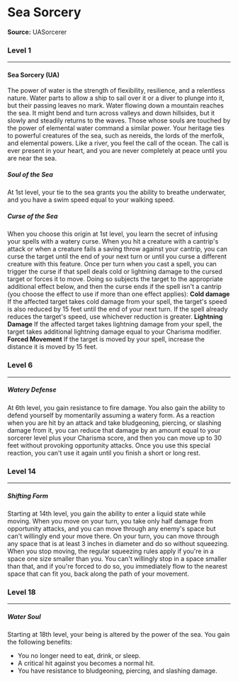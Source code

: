 # Sea Sorcery

**Source:** UASorcerer


### Level 1
---
#### Sea Sorcery (UA)
The power of water is the strength of flexibility, resilience, and a relentless nature. Water parts to allow a ship to sail over it or a diver to plunge into it, but their passing leaves no mark. Water flowing down a mountain reaches the sea. It might bend and turn across valleys and down hillsides, but it slowly and steadily returns to the waves. Those whose souls are touched by the power of elemental water command a similar power.
Your heritage ties to powerful creatures of the sea, such as nereids, the lords of the merfolk, and elemental powers. Like a river, you feel the call of the ocean. The call is ever present in your heart, and you are never completely at peace until you are near the sea.

##### **Soul of the Sea**
At 1st level, your tie to the sea grants you the ability to breathe underwater, and you have a swim speed equal to your walking speed.

##### **Curse of the Sea**
When you choose this origin at 1st level, you learn the secret of infusing your spells with a watery curse.
When you hit a creature with a cantrip's attack or when a creature fails a saving throw against your cantrip, you can curse the target until the end of your next turn or until you curse a different creature with this feature.
Once per turn when you cast a spell, you can trigger the curse if that spell deals cold or lightning damage to the cursed target or forces it to move. Doing so subjects the target to the appropriate additional effect below, and then the curse ends if the spell isn't a cantrip (you choose the effect to use if more than one effect applies):
**Cold damage**
If the affected target takes cold damage from your spell, the target's speed is also reduced by 15 feet until the end of your next turn. If the spell already reduces the target's speed, use whichever reduction is greater.
**Lightning Damage**
If the affected target takes lightning damage from your spell, the target takes additional lightning damage equal to your Charisma modifier.
**Forced Movement**
If the target is moved by your spell, increase the distance it is moved by 15 feet.

### Level 6
---
##### **Watery Defense**
At 6th level, you gain resistance to fire damage.
You also gain the ability to defend yourself by momentarily assuming a watery form. As a reaction when you are hit by an attack and take bludgeoning, piercing, or slashing damage from it, you can reduce that damage by an amount equal to your sorcerer level plus your Charisma score, and then you can move up to 30 feet without provoking opportunity attacks. Once you use this special reaction, you can't use it again until you finish a short or long rest.

### Level 14
---
##### **Shifting Form**
Starting at 14th level, you gain the ability to enter a liquid state while moving.
When you move on your turn, you take only half damage from opportunity attacks, and you can move through any enemy's space but can't willingly end your move there.
On your turn, you can move through any space that is at least 3 inches in diameter and do so without squeezing. When you stop moving, the regular squeezing rules apply if you're in a space one size smaller than you. You can't willingly stop in a space smaller than that, and if you're forced to do so, you immediately flow to the nearest space that can fit you, back along the path of your movement.

### Level 18
---
##### **Water Soul**
Starting at 18th level, your being is altered by the power of the sea. You gain the following benefits:
- You no longer need to eat, drink, or sleep.
- A critical hit against you becomes a normal hit.
- You have resistance to bludgeoning, piercing, and slashing damage.